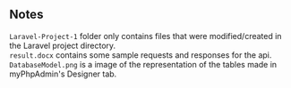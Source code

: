 ## Notes
`Laravel-Project-1` folder only contains files that were modified/created in the Laravel project directory.  
`result.docx` contains some sample requests and responses for the api.  
`DatabaseModel.png` is a image of the representation of the tables made in myPhpAdmin's Designer tab.  